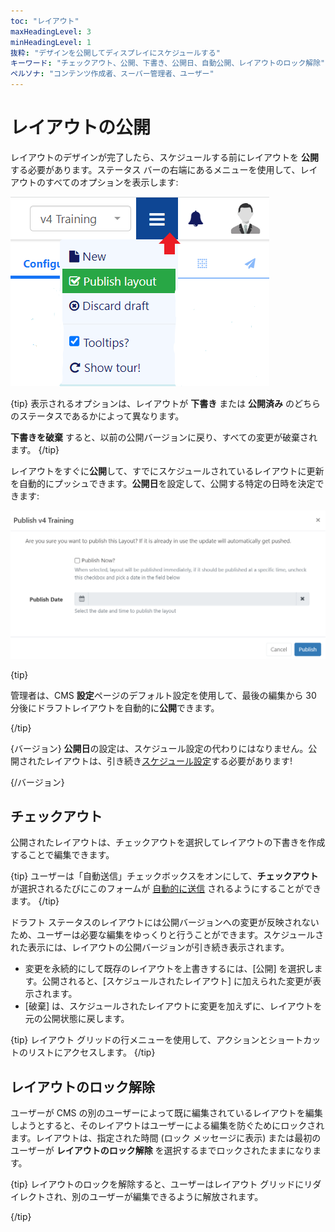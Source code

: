 ```yaml
---
toc: "レイアウト"
maxHeadingLevel: 3
minHeadingLevel: 1
抜粋: "デザインを公開してディスプレイにスケジュールする"
キーワード: "チェックアウト、公開、下書き、公開日、自動公開、レイアウトのロック解除"
ペルソナ: "コンテンツ作成者、スーパー管理者、ユーザー"
---
```


# レイアウトの公開

レイアウトのデザインが完了したら、スケジュールする前にレイアウトを **公開** する必要があります。ステータス バーの右端にあるメニューを使用して、レイアウトのすべてのオプションを表示します:

![公開メニュー](img/v4_layouts_publish_menu.png)

{tip}
表示されるオプションは、レイアウトが **下書き** または **公開済み** のどちらのステータスであるかによって異なります。

**下書きを破棄** すると、以前の公開バージョンに戻り、すべての変更が破棄されます。
{/tip}

レイアウトをすぐに**公開**して、すでにスケジュールされているレイアウトに更新を自動的にプッシュできます。**公開日**を設定して、公開する特定の日時を決定できます: 

![公開日](img/v4_layouts_publish_date.png)

{tip}

管理者は、CMS **設定**ページのデフォルト設定を使用して、最後の編集から 30 分後にドラフトレイアウトを自動的に**公開**できます。

{/tip}

{バージョン}
**公開日**の設定は、スケジュール設定の代わりにはなりません。公開されたレイアウトは、引き続き[スケジュール設定](scheduling_events.html)する必要があります!

{/バージョン}

## チェックアウト

公開されたレイアウトは、チェックアウトを選択してレイアウトの下書きを作成することで編集できます。

{tip}
ユーザーは「自動送信」チェックボックスをオンにして、**チェックアウト** が選択されるたびにこのフォームが [自動的に送信](tour_cms_navigation.html#content-automatic-submission-of-forms) されるようにすることができます。
{/tip}

ドラフト ステータスのレイアウトには公開バージョンへの変更が反映されないため、ユーザーは必要な編集をゆっくりと行うことができます。スケジュールされた表示には、レイアウトの公開バージョンが引き続き表示されます。

- 変更を永続的にして既存のレイアウトを上書きするには、[公開] を選択します。公開されると、[スケジュールされたレイアウト] に加えられた変更が表示されます。
- [破棄] は、スケジュールされたレイアウトに変更を加えずに、レイアウトを元の公開状態に戻します。

{tip}
レイアウト グリッドの行メニューを使用して、アクションとショートカットのリストにアクセスします。
{/tip}

## レイアウトのロック解除

ユーザーが CMS の別のユーザーによって既に編集されているレイアウトを編集しようとすると、そのレイアウトはユーザーによる編集を防ぐためにロックされます。レイアウトは、指定された時間 (ロック メッセージに表示) または最初のユーザーが **レイアウトのロック解除** を選択するまでロックされたままになります。

{tip}
レイアウトのロックを解除すると、ユーザーはレイアウト グリッドにリダイレクトされ、別のユーザーが編集できるように解放されます。

{/tip}
